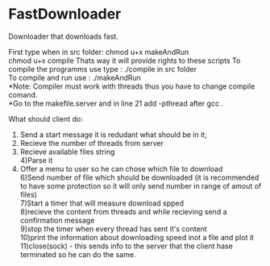 # FastDownloader
Downloader that downloads fast.  

First type when in src folder: chmod u+x makeAndRun  
chmod u+x compile
Thats way it will provide rights to these scripts 
To compile the programms use type : ./compile in src folder   
To compile and run use : ./makeAndRun  
*Note: Compiler must work with threads thus you have to change compile comand.  
*Go to the makefile.server and in line 21 add  -pthread after gcc .  


What should client do:  
1) Send a start message it is redudant what should be in it;  
2) Recieve the number of threads from server   
3) Recieve available files string  
4)Parse it  
5) Offer a menu to user so he can chose which file to download  
6)Send number of file which should be downloaded (it is recommended to have some protection so it will only send number in range of amout of files)  
7)Start a timer that will measure download spped  
8)recieve the content from threads and while recieving send a confirmation message  
9)stop the timer when every thread has sent it's content  
10)print the information about downloading speed inot a file and plot it   
11)close(sock) - this sends info to the server that the client hase terminated so he can do the same.   

  

